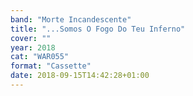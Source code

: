 ```yaml
---
band: "Morte Incandescente"
title: "...Somos O Fogo Do Teu Inferno"
cover: ""
year: 2018
cat: "WAR055"
format: "Cassette"
date: 2018-09-15T14:42:28+01:00
---
```

